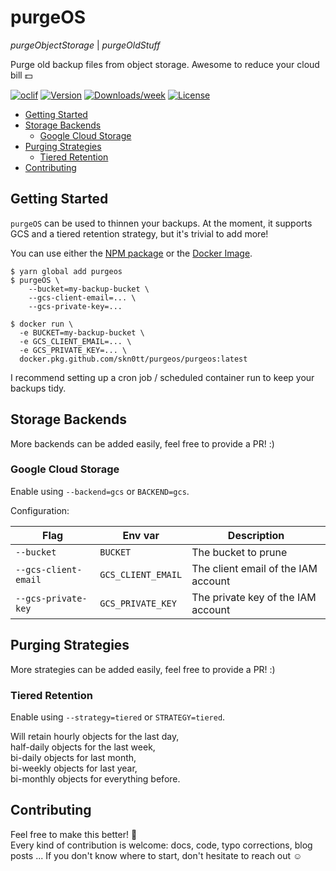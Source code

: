 purgeOS
=======

*purgeObjectStorage* | *purgeOldStuff*

Purge old backup files from object storage.
Awesome to reduce your cloud bill 💵

[![oclif](https://img.shields.io/badge/cli-oclif-brightgreen.svg)](https://oclif.io)
[![Version](https://img.shields.io/npm/v/purgeos.svg)](https://npmjs.org/package/purgeos)
[![Downloads/week](https://img.shields.io/npm/dw/purgeos.svg)](https://npmjs.org/package/purgeos)
[![License](https://img.shields.io/npm/l/purgeos.svg)](https://github.com/https://github.com/skn0tt/purgeOS/blob/master/package.json)

<!-- @import "[TOC]" {cmd="toc" depthFrom=1 depthTo=6 orderedList=false} -->

<!-- code_chunk_output -->

- [Getting Started](#getting-started)
- [Storage Backends](#storage-backends)
  - [Google Cloud Storage](#google-cloud-storage)
- [Purging Strategies](#purging-strategies)
  - [Tiered Retention](#tiered-retention)
- [Contributing](#contributing)

<!-- /code_chunk_output -->

## Getting Started

`purgeOS` can be used to thinnen your backups. At the moment, it supports GCS and a tiered retention strategy, but it's trivial to add more!

You can use either the [NPM package](https://npmjs.org/package/purgeos) or the [Docker Image](https://github.com/Skn0tt/purgeOS/packages/265067).

```sh-session
$ yarn global add purgeos
$ purgeOS \
    --bucket=my-backup-bucket \
    --gcs-client-email=... \
    --gcs-private-key=...
```

```sh-session
$ docker run \
  -e BUCKET=my-backup-bucket \
  -e GCS_CLIENT_EMAIL=... \
  -e GCS_PRIVATE_KEY=... \
  docker.pkg.github.com/skn0tt/purgeos/purgeos:latest
```

I recommend setting up a cron job / scheduled container run to keep your backups tidy.

## Storage Backends

More backends can be added easily, feel free to provide a PR! :)

### Google Cloud Storage

Enable using `--backend=gcs` or `BACKEND=gcs`.

Configuration:

| Flag                 | Env var            | Description                         |
|----------------------|--------------------|-------------------------------------|
| `--bucket`           | `BUCKET`           | The bucket to prune                 |
| `--gcs-client-email` | `GCS_CLIENT_EMAIL` | The client email of the IAM account |
| `--gcs-private-key`  | `GCS_PRIVATE_KEY`  | The private key of the IAM account  |

## Purging Strategies

More strategies can be added easily, feel free to provide a PR! :)

### Tiered Retention

Enable using `--strategy=tiered` or `STRATEGY=tiered`.

Will retain hourly objects for the last day,  
half-daily objects for the last week,  
bi-daily objects for last month,  
bi-weekly objects for last year,  
bi-monthly objects for everything before.

## Contributing

Feel free to make this better! 🎉  
Every kind of contribution is welcome: docs, code, typo corrections, blog posts ...
If you don't know where to start, don't hesitate to reach out ☺️

